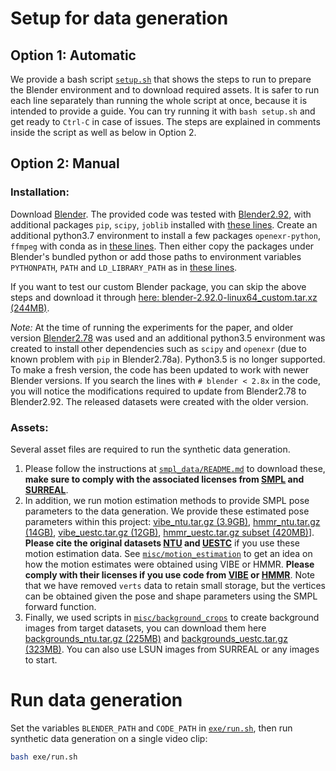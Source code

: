 # Setup for data generation

## Option 1: Automatic

We provide a bash script [`setup.sh`](setup.sh) that shows the steps to run to prepare the Blender environment and to download required assets. It is safer to run each line separately than running the whole script at once, because it is intended to provide a guide. You can try running it with `bash setup.sh` and get ready to `Ctrl-C` in case of issues. The steps are explained in comments inside the script as well as below in Option 2.

## Option 2: Manual

### Installation:
Download [Blender](http://download.blender.org/release/). The provided code was tested with [Blender2.92](https://www.blender.org/download/Blender2.92/blender-2.92.0-linux64.tar.xz), with additional packages `pip`, `scipy`, `joblib` installed with [these lines](setup.sh#L33-L38). Create an additional python3.7 environment to install a few packages `openexr-python`, `ffmpeg` with conda as in [these lines](setup.sh#L41-L48). Then either copy the packages under Blender's bundled python or add those paths to environment variables `PYTHONPATH`, `PATH` and `LD_LIBRARY_PATH` as in [these lines](exe/run.sh#L23-L26).

If you want to test our custom Blender package, you can skip the above steps and download it through [here: blender-2.92.0-linux64_custom.tar.xz (244MB)](https://lsh.paris.inria.fr/surreact/blender-2.92.0-linux64_custom.tar.xz).

*Note:* At the time of running the experiments for the paper, and older version [Blender2.78](https://download.blender.org/release/Blender2.78/blender-2.78a-linux-glibc211-x86_64.tar.bz2) was used and an additional python3.5 environment was created to install other dependencies such as `scipy` and `openexr` (due to known problem with `pip` in Blender2.78a). Python3.5 is no longer supported. To make a fresh version, the code has been updated to work with newer Blender versions. If you search the lines with `# blender < 2.8x` in the code, you will notice the modifications required to update from Blender2.78 to Blender2.92. The released datasets were created with the older version.

### Assets:
Several asset files are required to run the synthetic data generation.
1. Please follow the instructions at [`smpl_data/README.md`](smpl_data/README.md) to download these, **make sure to comply with the associated licenses from [SMPL](https://smpl.is.tue.mpg.de/) and [SURREAL](http://www.di.ens.fr/willow/research/surreal/data/license.html)**.
2. In addition, we run motion estimation methods to provide SMPL pose parameters to the data generation. We provide these estimated pose parameters within this project: [vibe_ntu.tar.gz (3.9GB)](https://lsh.paris.inria.fr/surreact/vibe_ntu.tar.gz), [hmmr_ntu.tar.gz (14GB)](https://lsh.paris.inria.fr/surreact/hmmr_ntu.tar.gz), [vibe_uestc.tar.gz (12GB)](https://lsh.paris.inria.fr/surreact/vibe_uestc.tar.gz), [hmmr_uestc.tar.gz subset (420MB)](https://lsh.paris.inria.fr/surreact/hmmr_uestc.tar.gz)]. **Please cite the original datasets [NTU](http://rose1.ntu.edu.sg/Datasets/actionRecognition.asp) and [UESTC](https://github.com/HRI-UESTC/CFM-HRI-RGB-D-action-database/blob/master/License%20Agreement.pdf)** if you use these motion estimation data. See [`misc/motion_estimation`](misc/motion_estimation) to get an idea on how the motion estimates were obtained using VIBE or HMMR. **Please comply with their licenses if you use code from [VIBE](https://github.com/mkocabas/VIBE) or [HMMR](https://github.com/akanazawa/human_dynamics)**. Note that we have removed `verts` data to retain small storage, but the vertices can be obtained given the pose and shape parameters using the SMPL forward function.
3. Finally, we used scripts in [`misc/background_crops`](misc/background_crops) to create background images from target datasets, you can download them here [backgrounds_ntu.tar.gz (225MB)](https://lsh.paris.inria.fr/surreact/backgrounds_ntu.tar.gz) and [backgrounds_uestc.tar.gz (323MB)](https://lsh.paris.inria.fr/surreact/backgrounds_uestc.tar.gz). You can also use LSUN images from SURREAL or any images to start.

# Run data generation
Set the variables `BLENDER_PATH` and `CODE_PATH` in [`exe/run.sh`](exe/run.sh), then run synthetic data generation on a single video clip:
``` bash
bash exe/run.sh
```
